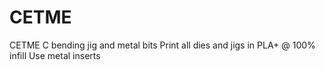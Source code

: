 # CETME
CETME C bending jig and metal bits
Print all dies and jigs in PLA+ @ 100% infill
Use metal inserts 
